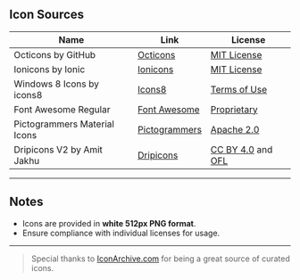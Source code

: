 ## Icon Sources  

| **Name**                     | **Link**                                                         | **License**                     |
|------------------------------|-----------------------------------------------------------------|---------------------------------|
| Octicons by GitHub           | [Octicons](https://github.com/primer/octicons)                 | [MIT License](https://github.com/primer/octicons/blob/main/LICENSE) |
| Ionicons by Ionic            | [Ionicons](https://github.com/ionic-team/ionicons)             | [MIT License](https://github.com/ionic-team/ionicons/blob/main/LICENSE) |
| Windows 8 Icons by icons8    | [Icons8](https://www.iconarchive.com/show/windows-8-icons-by-icons8.html) | [Terms of Use](https://icons8.com/license) |
| Font Awesome Regular         | [Font Awesome](https://fontawesome.com/license)                | [Proprietary](https://fontawesome.com/license) |
| Pictogrammers Material Icons | [Pictogrammers](https://pictogrammers.com/library/mdi/)         | [Apache 2.0](https://pictogrammers.com/docs/general/license/) |
| Dripicons V2 by Amit Jakhu   | [Dripicons](https://github.com/amitjakhu/dripicons)             | [CC BY 4.0](http://creativecommons.org/licenses/by-sa/4.0/) and [OFL](http://scripts.sil.org/cms/scripts/page.php?site_id=nrsi&id=OFL) |


---

## Notes  

- Icons are provided in **white 512px PNG format**.  
- Ensure compliance with individual licenses for usage.

--- 

> Special thanks to [IconArchive.com](https://iconarchive.com/) for being a great source of curated icons.